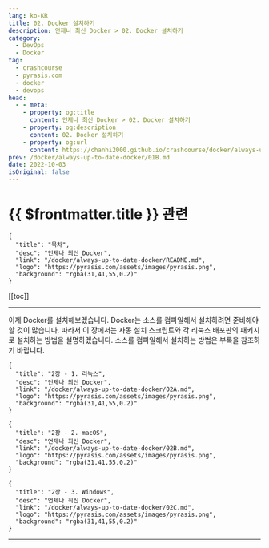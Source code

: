 ```yaml
---
lang: ko-KR
title: 02. Docker 설치하기
description: 언제나 최신 Docker > 02. Docker 설치하기
category: 
  - DevOps
  - Docker
tag: 
  - crashcourse
  - pyrasis.com
  - docker
  - devops
head:
  - - meta:
    - property: og:title
      content: 언제나 최신 Docker > 02. Docker 설치하기
    - property: og:description
      content: 02. Docker 설치하기
    - property: og:url
      content: https://chanhi2000.github.io/crashcourse/docker/always-up-to-date-docker/02.html
prev: /docker/always-up-to-date-docker/01B.md
date: 2022-10-03
isOriginal: false
---
```


# {{ $frontmatter.title }} 관련

```component VPCard
{
  "title": "목차",
  "desc": "언제나 최신 Docker",
  "link": "/docker/always-up-to-date-docker/README.md",
  "logo": "https://pyrasis.com/assets/images/pyrasis.png",
  "background": "rgba(31,41,55,0.2)"
}
```

[[toc]]

---

<SiteInfo
  name="02. Docker 설치하기"
  desc="언제나 최신 Docker"
  url="https://pyrasis.com/jHLsAlwaysUpToDateDocker/Unit02"
  logo="https://pyrasis.com/assets/images/pyrasis.png"
  preview="https://pyrasis.com/assets/images/profile1.png"/>

이제 Docker를 설치해보겠습니다. Docker는 소스를 컴파일해서 설치하려면 준비해야 할 것이 많습니다. 따라서 이 장에서는 자동 설치 스크립트와 각 리눅스 배포판의 패키지로 설치하는 방법을 설명하겠습니다. 소스를 컴파일해서 설치하는 방법은 부록을 참조하기 바랍니다.

```component VPCard
{
  "title": "2장 - 1. 리눅스",
  "desc": "언제나 최신 Docker",
  "link": "/docker/always-up-to-date-docker/02A.md",
  "logo": "https://pyrasis.com/assets/images/pyrasis.png",
  "background": "rgba(31,41,55,0.2)"
}
```

```component VPCard
{
  "title": "2장 - 2. macOS",
  "desc": "언제나 최신 Docker",
  "link": "/docker/always-up-to-date-docker/02B.md",
  "logo": "https://pyrasis.com/assets/images/pyrasis.png",
  "background": "rgba(31,41,55,0.2)"
}
```

```component VPCard
{
  "title": "2장 - 3. Windows",
  "desc": "언제나 최신 Docker",
  "link": "/docker/always-up-to-date-docker/02C.md",
  "logo": "https://pyrasis.com/assets/images/pyrasis.png",
  "background": "rgba(31,41,55,0.2)"
}
```

---

<TagLinks />